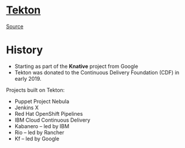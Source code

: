 # [Tekton](https://tekton.dev/)
[Source](https://github.com/tektoncd)

# History
- Starting as part of the **Knative** project from Google
- Tekton was donated to the Continuous Delivery Foundation (CDF) in early 2019.

Projects built on Tekton:
- Puppet Project Nebula
- Jenkins X
- Red Hat OpenShift Pipelines
- IBM Cloud Continuous Delivery
- Kabanero – led by IBM
- Rio – led by Rancher
- Kf – led by Google

